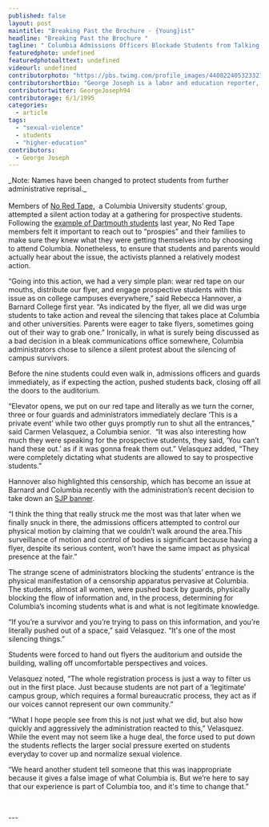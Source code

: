 ```yaml
---
published: false
layout: post
maintitle: "Breaking Past the Brochure - {Young}ist"
headline: "Breaking Past the Brochure "
tagline: " Columbia Admissions Officers Blockade Students from Talking to Prospies about Sexual Assault"
featuredphoto: undefined
featuredphotoalttext: undefined
videourl: undefined
contributorphoto: "https://pbs.twimg.com/profile_images/440022405323321344/RotDF4PL.jpeg"
contributorshortbio: "George Joseph is a labor and education reporter, who looks to The Wire and Toblerones for daily inspiration."
contributortwitter: GeorgeJoseph94
contributorage: 6/1/1995
categories: 
  - article
tags: 
  - "sexual-violence"
  - students
  - "higher-education"
contributors: 
  - George Joseph
---
```


<p><span>_Note: Names have been changed to protect students from further administrative reprisal._ </span><span><br /><br />Members of </span><a href="https://twitter.com/NoRedTapeCU"><span>No Red Tape</span></a><span>, &nbsp;a Columbia University students&rsquo; group, attempted a silent action today at a gathering for prospective students. Following the </span><a href="http://thinkprogress.org/health/2013/04/27/1930821/dartmouth-board-of-trustees-chair-equates-protests-with-rape-threats/"><span>example of Dartmouth students</span></a><span> last year, No Red Tape members felt it important to reach out to &ldquo;prospies&rdquo; and their families to make sure they knew what they were getting themselves into by choosing to attend Columbia. Nonetheless, to ensure that students and parents would actually hear about the issue, the activists planned a relatively modest action. <br /> </span></p>
<p><span>&ldquo;Going into this action, we had a very simple plan: wear red tape on our mouths, distribute our flyer, and engage prospective students with this issue as on college campuses everywhere,&rdquo; said Rebecca Hannover, a Barnard College first year. &ldquo;As indicated by the flyer, all we did was urge students to take action and reveal the silencing that takes place at Columbia and other universities. Parents were eager to take flyers, sometimes going out of their way to grab one.&rdquo; Ironically, in what is surely being discussed as a bad decision in a bleak communications office somewhere, Columbia administrators chose to silence a silent protest about the silencing of campus survivors. <br /> </span></p>
<p><span>Before the nine students could even walk in, admissions officers and guards immediately, as if expecting the action, pushed students back, closing off all the doors to the auditorium.</span></p>
<p><span><span><span></span></span></span></p>
<p><span> &ldquo;Elevator opens, we put on our red tape and literally as we turn the corner, three or four guards and administrators immediately declare &lsquo;This is a private event&rsquo; while two other guys promptly run to shut all the entrances,&rdquo; said Carmen Velasquez, a Columbia senior. &nbsp;&ldquo;It was also interesting how much they were speaking for the prospective students, they said, &lsquo;You can&rsquo;t hand these out.&rsquo; as if it was gonna freak them out.&rdquo; Velasquez added, &ldquo;They were completely dictating what students are allowed to say to prospective students.&rdquo;<br /> </span></p>
<p><span>Hannover also highlighted this censorship, which has become an issue at Barnard and Columbia recently with the administration&rsquo;s recent decision to take down an </span><a href="http://youngist.org/Barnard-College-Censors-Students-for-Justice-in-Palestine/#.U0GgYV7c3Rw"><span>SJP banner</span></a><span>.</span></p>
<p><span><span><span></span></span></span></p>
<p><span>&ldquo;I think the thing that really struck me the most was that later when we finally snuck in there, the admissions officers attempted to control our physical motion by claiming that we couldn&rsquo;t walk around the area.This surveillance of motion and control of bodies is significant because having a flyer, despite its serious content, won&rsquo;t have the same impact as physical presence at the fair.&rdquo;<br /> </span></p>
<p><span>The strange scene of administrators blocking the students&rsquo; entrance is the physical manifestation of a censorship apparatus pervasive at Columbia. The students, almost all women, were pushed back by guards, physically blocking the flow of information and, in the process, determining for Columbia&rsquo;s incoming students what is and what is not legitimate knowledge.</span></p>
<p><span><span><span></span></span></span></p>
<p><span>&ldquo;If you&rsquo;re a survivor and you&rsquo;re trying to pass on this information, and you&rsquo;re literally pushed out of a space,&rdquo; said Velasquez. &ldquo;It's one of the most silencing things.&rdquo;</span></p>
<p><span> Students were forced to hand out flyers the auditorium and outside the building, walling off uncomfortable perspectives and voices.</span></p>
<p><span><span><span></span></span></span></p>
<p><span>Velasquez noted, &ldquo;The whole registration process is just a way to filter us out in the first place. Just because students are not part of a &lsquo;legitimate&rsquo; campus group, which requires a formal bureaucratic process, they act as if our voices cannot represent our own community.&rdquo;</span></p>
<p><span> &ldquo;What I hope people see from this is not just what we did, but also how quickly and aggressively the administration reacted to this,&rdquo; Velasquez. While the event may not seem like a huge deal, the force used to put down the students reflects the larger social pressure exerted on students everyday to cover up and normalize sexual violence.</span></p>
<p><span><span><span></span></span></span></p>
<p><span> &ldquo;We heard another student tell someone that this was inappropriate because it gives a false image of what Columbia is. But we&rsquo;re here to say that our experience is part of Columbia too, and it's time to change that.&rdquo;</span></p>
<p><span>&nbsp;</span></p>
---